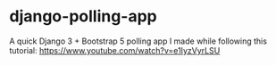 # django-polling-app
A quick Django 3 + Bootstrap 5 polling app I made while following this tutorial: https://www.youtube.com/watch?v=e1IyzVyrLSU
